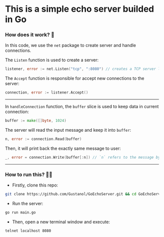 # This is a simple echo server builded in Go

### How does it work? 🤔

In this code, we use the `net` package to create server and handle connections.

The `Listen` function is used to create a server:
```go
listener, error := net.Listen("tcp", ":8080") // creates a TCP server listening on port 8080
```

The `Accept` function is responsible for accept new connections to the server:
```go
connection, error := listener.Accept()
```

---

In `handleConnection` function, the `buffer` slice is used to keep data in current connection:
```go
buffer := make([]byte, 1024)
```

The server will read the input message and keep it into `buffer`:
```go
n, error := connection.Read(buffer)
```

Then, it will print back the exactly same message to user:
```go
_, error = connection.Write(buffer[:n]) // `n` refers to the message bytes length
```

---

### How to run this? 🧑‍💻

- Firstly, clone this repo:
```bash
git clone https://github.com/Gustanol/GoEchoServer.git && cd GoEchoServer
```

- Run the server:
```bash
go run main.go
```

- Then, open a new terminal window and execute:
```bash
telnet localhost 8080
```